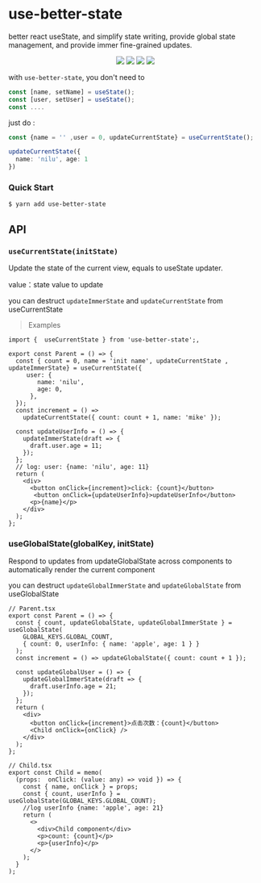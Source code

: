 # use-better-state

better react useState, and simplify state writing, provide global state management, and provide immer fine-grained updates.


<p align="center">
  <img src="https://img.shields.io/github/license/hawx1993/use-better-state" />
  <img src="https://img.shields.io/github/stars/hawx1993/use-better-state" /> 
  <img src="https://img.shields.io/github/forks/hawx1993/use-better-state" /> 
  <img src="https://img.shields.io/github/issues/hawx1993/use-better-state" />
</p>

with `use-better-state`, you don't need to 

```ts
const [name, setName] = useState();
const [user, setUser] = useState();
const ....
```
just do :

```ts
const {name = '' ,user = 0, updateCurrentState} = useCurrentState();

updateCurrentState({
  name: 'nilu', age: 1
})
```
### Quick Start

```bash
$ yarn add use-better-state
```
## API
### `useCurrentState(initState)`

Update the state of the current view, equals to useState updater.

value：state value to update

you can destruct `updateImmerState` and `updateCurrentState` from useCurrentState

>Examples

```tsx
import {  useCurrentState } from 'use-better-state';,

export const Parent = () => {
  const { count = 0, name = 'init name', updateCurrentState , updateImmerState} = useCurrentState({
     user: {
        name: 'nilu',
        age: 0,
      },
  });
  const increment = () =>
    updateCurrentState({ count: count + 1, name: 'mike' });

  const updateUserInfo = () => {
    updateImmerState(draft => {
      draft.user.age = 11;
    });
  };
  // log: user: {name: 'nilu', age: 11}
  return (
    <div>
      <button onClick={increment}>click: {count}</button>
       <button onClick={updateUserInfo}>updateUserInfo</button>
      <p>{name}</p>
    </div>
  );
};
```



### useGlobalState(globalKey, initState)

Respond to updates from updateGlobalState across components to automatically render the current component

you can destruct `updateGlobalImmerState` and `updateGlobalState` from useGlobalState

```tsx
// Parent.tsx
export const Parent = () => {
  const { count, updateGlobalState, updateGlobalImmerState } = useGlobalState(
    GLOBAL_KEYS.GLOBAL_COUNT,
    { count: 0, userInfo: { name: 'apple', age: 1 } }
  );
  const increment = () => updateGlobalState({ count: count + 1 });

  const updateGlobalUser = () => {
    updateGlobalImmerState(draft => {
      draft.userInfo.age = 21;
    });
  };
  return (
    <div>
      <button onClick={increment}>点击次数：{count}</button>
      <Child onClick={onClick} />
    </div>
  );
};
```

```tsx
// Child.tsx
export const Child = memo(
  (props:  onClick: (value: any) => void }) => {
    const { name, onClick } = props;
    const { count, userInfo } = useGlobalState(GLOBAL_KEYS.GLOBAL_COUNT);
    //log userInfo {name: 'apple', age: 21}
    return (
      <>
        <div>Child component</div>
        <p>count: {count}</p>
        <p>{userInfo}</p>
      </>
    );
  }
);
```
